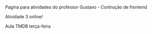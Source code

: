 Pagina para atividades do professor Gustavo - Contrução de frontend

Atividade 3 online!

Aula TMDB terça-feira
